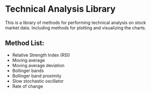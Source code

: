 # Technical Analysis Library
This is a library of methods for performing technical analysis on stock market data.  Including methods for plotting and visualizing the charts.

## Method List: 
* Relative Strength Index (RSI)
* Moving average
* Moving average deviation 
* Bollinger bands 
* Bollinger band proximity 
* Slow stochastic oscillator 
* Rate of change

